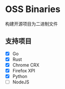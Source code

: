 # OSS Binaries

构建开源项目为二进制文件

## 支持项目

- [x] Go
- [x] Rust
- [x] Chrome CRX
- [x] Firefox XPI
- [x] Python
- [ ] NodeJS
